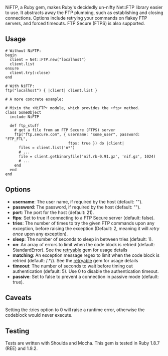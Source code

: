 NiFTP, a Ruby gem, makes Ruby's decidedly un-nifty Net::FTP library easier to
use. It abstracts away the FTP plumbing, such as establishing and closing
connections. Options include retrying your commands on flakey FTP servers, and
forced timeouts. FTP Secure (FTPS) is also supported.

## Usage
    # Without NiFTP:
    begin
      client = Net::FTP.new("localhost")
      client.list
    ensure
      client.try(:close)
    end

    # With NiFTP:
    ftp("localhost") { |client| client.list }

    # A more concrete example:

    # Mixin the +NiFTP+ module, which provides the +ftp+ method.
    class SomeObject
      include NiFTP

      def ftp_stuff
        # get a file from an FTP Secure (FTPS) server
        ftp("ftp.secure.com", { username: "some_user", password: "FTP_FTL",
                                ftps: true }) do |client|
          files = client.list('n*')
          # ...
          file = client.getbinaryfile('nif.rb-0.91.gz', 'nif.gz', 1024)
          # ...
        end
      end
    end

## Options

* **username**: The user name, if required by the host (default: "").
* **password**: The password, if required by the host (default: "").
* **port**: The port for the host (default: 21).
* **ftps**: Set to true if connecting to a FTP Secure server (default: false).
* **tries**: The number of times to try the given FTP commands upon any
  exception, before raising the exception (Default: 2, meaning it will *retry
  once* upon any exception).
* **sleep**: The number of seconds to sleep in between tries (default: 1).
* **on**: An array of errors to limit when the code block is retried
  (default: StandardError).  See the
  [retryable](https://github.com/nfedyashev/retryable) gem for usage details
* **matching**: An exception message regex to limit when the code block is
  retried (default: /.*/).  See the
  [retryable](https://github.com/nfedyashev/retryable) gem for usage details
* **timeout**: The number of seconds to wait before timing out authentication
  (default: 5). Use 0 to disable the authentication timeout.
* **passive**: Set to false to prevent a connection in passive mode (default:
  true).

## Caveats

  Setting the :tries option to 0 will raise a runtime error, otherwise the
  codeblock would never execute.


## Testing

Tests are written with Shoulda and Mocha. This gem is tested in Ruby 1.8.7
(REE) and 1.9.2.